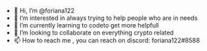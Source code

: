 - 👋 Hi, I’m @foriana122
- 👀 I’m interested in always trying to help people who are in needs
- 🌱 I’m currently learning to codeto get more helpfull
- 💞️ I’m looking to collaborate on everything crypto related
- 📫 How to reach me , you can reach on discord: foriana122#8588

<!---
foriana122/foriana122 is a ✨ special ✨ repository because its `README.md` (this file) appears on your GitHub profile.
You can click the Preview link to take a look at your changes.
--->
